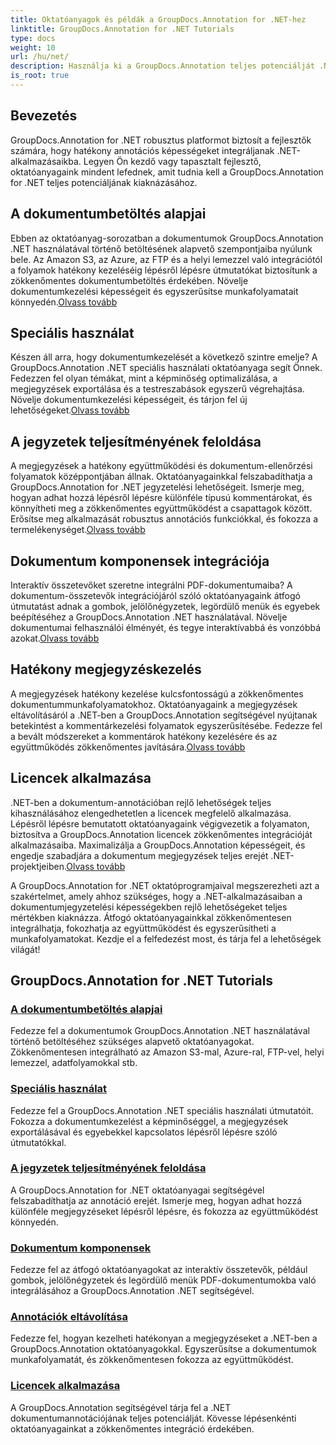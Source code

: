 ```yaml
---
title: Oktatóanyagok és példák a GroupDocs.Annotation for .NET-hez
linktitle: GroupDocs.Annotation for .NET Tutorials
type: docs
weight: 10
url: /hu/net/
description: Használja ki a GroupDocs.Annotation teljes potenciálját .NET-hez oktatóanyagainkkal. Zökkenőmentesen integrálja, fokozza az együttműködést és egyszerűsítse a munkafolyamatokat.
is_root: true
---
```

## Bevezetés

GroupDocs.Annotation for .NET robusztus platformot biztosít a fejlesztők számára, hogy hatékony annotációs képességeket integráljanak .NET-alkalmazásaikba. Legyen Ön kezdő vagy tapasztalt fejlesztő, oktatóanyagaink mindent lefednek, amit tudnia kell a GroupDocs.Annotation for .NET teljes potenciáljának kiaknázásához.

## A dokumentumbetöltés alapjai
 Ebben az oktatóanyag-sorozatban a dokumentumok GroupDocs.Annotation .NET használatával történő betöltésének alapvető szempontjaiba nyúlunk bele. Az Amazon S3, az Azure, az FTP és a helyi lemezzel való integrációtól a folyamok hatékony kezeléséig lépésről lépésre útmutatókat biztosítunk a zökkenőmentes dokumentumbetöltés érdekében. Növelje dokumentumkezelési képességeit és egyszerűsítse munkafolyamatait könnyedén.[Olvass tovább](./document-loading-essentials/)

## Speciális használat
Készen áll arra, hogy dokumentumkezelését a következő szintre emelje? A GroupDocs.Annotation .NET speciális használati oktatóanyaga segít Önnek. Fedezzen fel olyan témákat, mint a képminőség optimalizálása, a megjegyzések exportálása és a testreszabások egyszerű végrehajtása. Növelje dokumentumkezelési képességeit, és tárjon fel új lehetőségeket.[Olvass tovább](./advanced-usage/)

## A jegyzetek teljesítményének feloldása
 A megjegyzések a hatékony együttműködési és dokumentum-ellenőrzési folyamatok középpontjában állnak. Oktatóanyagainkkal felszabadíthatja a GroupDocs.Annotation for .NET jegyzetelési lehetőségeit. Ismerje meg, hogyan adhat hozzá lépésről lépésre különféle típusú kommentárokat, és könnyítheti meg a zökkenőmentes együttműködést a csapattagok között. Erősítse meg alkalmazását robusztus annotációs funkciókkal, és fokozza a termelékenységet.[Olvass tovább](./unlocking-annotation-power/)

## Dokumentum komponensek integrációja
Interaktív összetevőket szeretne integrálni PDF-dokumentumaiba? A dokumentum-összetevők integrációjáról szóló oktatóanyagaink átfogó útmutatást adnak a gombok, jelölőnégyzetek, legördülő menük és egyebek beépítéséhez a GroupDocs.Annotation .NET használatával. Növelje dokumentumai felhasználói élményét, és tegye interaktívabbá és vonzóbbá azokat.[Olvass tovább](./document-components/)

## Hatékony megjegyzéskezelés
 A megjegyzések hatékony kezelése kulcsfontosságú a zökkenőmentes dokumentummunkafolyamatokhoz. Oktatóanyagaink a megjegyzések eltávolításáról a .NET-ben a GroupDocs.Annotation segítségével nyújtanak betekintést a kommentárkezelési folyamatok egyszerűsítésébe. Fedezze fel a bevált módszereket a kommentárok hatékony kezelésére és az együttműködés zökkenőmentes javítására.[Olvass tovább](./removing-annotations/)

## Licencek alkalmazása
 .NET-ben a dokumentum-annotációban rejlő lehetőségek teljes kihasználásához elengedhetetlen a licencek megfelelő alkalmazása. Lépésről lépésre bemutatott oktatóanyagaink végigvezetik a folyamaton, biztosítva a GroupDocs.Annotation licencek zökkenőmentes integrációját alkalmazásaiba. Maximalizálja a GroupDocs.Annotation képességeit, és engedje szabadjára a dokumentum megjegyzések teljes erejét .NET-projektjeiben.[Olvass tovább](./applying-licenses/)

A GroupDocs.Annotation for .NET oktatóprogramjaival megszerezheti azt a szakértelmet, amely ahhoz szükséges, hogy a .NET-alkalmazásaiban a dokumentumjegyzetelési képességekben rejlő lehetőségeket teljes mértékben kiaknázza. Átfogó oktatóanyagainkkal zökkenőmentesen integrálhatja, fokozhatja az együttműködést és egyszerűsítheti a munkafolyamatokat. Kezdje el a felfedezést most, és tárja fel a lehetőségek világát!
## GroupDocs.Annotation for .NET Tutorials
### [A dokumentumbetöltés alapjai](./document-loading-essentials/)
Fedezze fel a dokumentumok GroupDocs.Annotation .NET használatával történő betöltéséhez szükséges alapvető oktatóanyagokat. Zökkenőmentesen integrálható az Amazon S3-mal, Azure-ral, FTP-vel, helyi lemezzel, adatfolyamokkal stb.
### [Speciális használat](./advanced-usage/)
Fedezze fel a GroupDocs.Annotation .NET speciális használati útmutatóit. Fokozza a dokumentumkezelést a képminőséggel, a megjegyzések exportálásával és egyebekkel kapcsolatos lépésről lépésre szóló útmutatókkal.
### [A jegyzetek teljesítményének feloldása](./unlocking-annotation-power/)
A GroupDocs.Annotation for .NET oktatóanyagai segítségével felszabadíthatja az annotáció erejét. Ismerje meg, hogyan adhat hozzá különféle megjegyzéseket lépésről lépésre, és fokozza az együttműködést könnyedén.
### [Dokumentum komponensek](./document-components/)
Fedezze fel az átfogó oktatóanyagokat az interaktív összetevők, például gombok, jelölőnégyzetek és legördülő menük PDF-dokumentumokba való integrálásához a GroupDocs.Annotation .NET segítségével.
### [Annotációk eltávolítása](./removing-annotations/)
Fedezze fel, hogyan kezelheti hatékonyan a megjegyzéseket a .NET-ben a GroupDocs.Annotation oktatóanyagokkal. Egyszerűsítse a dokumentumok munkafolyamatát, és zökkenőmentesen fokozza az együttműködést.
### [Licencek alkalmazása](./applying-licenses/)
A GroupDocs.Annotation segítségével tárja fel a .NET dokumentumannotációjának teljes potenciálját. Kövesse lépésenkénti oktatóanyagainkat a zökkenőmentes integráció érdekében.